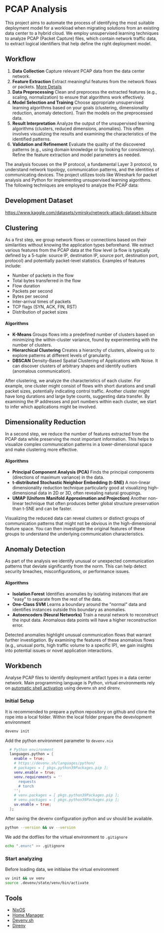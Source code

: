 # PCAP Analysis

This project aims to automate the process of identifying the most suitable deployment model for a workload when migrating solutions from an existing data center to a hybrid cloud. We employ unsupervised learning techniques to analyze PCAP (Packet Capture) files, which contain network traffic data, to extract logical identifiers that help define the right deployment model.

## Workflow

1. **Data Collection** Capture relevant PCAP data from the data center network.
2. **Feature Extraction** Extract meaningful features from the network flows or packets. [More Details](https://github.com/torstenboettjer/pcap-analysis/blob/main/docs/physical_topology.md)
3. **Data Preprocessing** Clean and preprocess the extracted features (e.g., scaling, normalization) to ensure that algorithms work effectively.
4. **Model Selection and Training** Choose appropriate unsupervised learning algorithms based on your goals (clustering, dimensionality reduction, anomaly detection). Train the models on the preprocessed data.
5. **Result Interpretation** Analyze the output of the unsupervised learning algorithms (clusters, reduced dimensions, anomalies). This often involves visualizing the results and examining the characteristics of the identified patterns.
6. **Validation and Refinement** Evaluate the quality of the discovered patterns (e.g., using domain knowledge or by looking for consistency). Refine the feature extraction and model parameters as needed.

The analysis focuses on the IP protocol, a fundamental Layer 3 protocol, to understand network topology, communication patterns, and the identities of communicating devices. The project utilizes tools like Wireshark for packet analysis and Python for implementing unsupervised learning algorithms. The following techniques are employed to analyze the PCAP data:

## Development Dataset

https://www.kaggle.com/datasets/ymirsky/network-attack-dataset-kitsune

## Clustering

As a first step, we group network flows or connections based on their similarities without knowing the application types beforehand. We extract various features from the PCAP data at the flow level (a flow is typically defined by a 5-tuple: source IP, destination IP, source port, destination port, protocol) and potentially packet-level statistics. Examples of features include:
* Number of packets in the flow
* Total bytes transferred in the flow
* Flow duration
* Packets per second
* Bytes per second
* Inter-arrival times of packets
* TCP flags (SYN, ACK, FIN, RST)  
* Distribution of packet sizes

#### Algorithms
* **K-Means** Groups flows into a predefined number of clusters based on minimizing the within-cluster variance, found by experimenting with the number of clusters.
* **Hierarchical Clustering** Creates a hierarchy of clusters, allowing us to explore patterns at different levels of granularity.
* **DBSCAN** Density-Based Spatial Clustering of Applications with Noise. It can discover clusters of arbitrary shapes and identify outliers (anomalous communication).

After clustering, we analyze the characteristics of each cluster. For example, one cluster might consist of flows with short durations and small packet sizes, potentially indicating control traffic. Another cluster might have long durations and large byte counts, suggesting data transfer. By examining the IP addresses and port numbers within each cluster, we start to infer which applications might be involved.

## Dimensionality Reduction

In a second step, we reduce the number of features extracted from the PCAP data while preserving the most important information. This helps to visualize complex communication patterns in a lower-dimensional space and make clustering more effective.

#### Algorithms
* **Principal Component Analysis (PCA)** Finds the principal components (directions of maximum variance) in the data.
* **t-distributed Stochastic Neighbor Embedding (t-SNE)** A non-linear dimensionality reduction technique particularly good at visualizing high-dimensional data in 2D or 3D, often revealing natural groupings.
* **UMAP (Uniform Manifold Approximation and Projection)** Another non-linear technique that often produces better global structure preservation than t-SNE and can be faster.

Visualizing the reduced data can reveal clusters or distinct groups of communication patterns that might not be obvious in the high-dimensional feature space. You can then investigate the original features of these groups to understand the underlying communication characteristics.  

## Anomaly Detection

As part of the analysis we identify unusual or unexpected communication patterns that deviate significantly from the norm. This can help detect security breaches, misconfigurations, or performance issues.

#### Algorithms
* **Isolation Forest** Identifies anomalies by isolating instances that are "easy" to separate from the rest of the data.
* **One-Class SVM** Learns a boundary around the "normal" data and identifies instances outside this boundary as anomalies.
* **Autoencoders (Neural Networks)** Train a neural network to reconstruct the input data. Anomalous data points will have a higher reconstruction error.

Detected anomalies highlight unusual communication flows that warrant further investigation. By examining the features of these anomalous flows (e.g., unusual ports, high traffic volume to a specific IP), we gain insights into potential issues or novel application interactions.  

## Workbench
Analyse PCAP files to identify deployment artifact types in a data center network. Main programming language is Python, virtual environments rely on [automatic shell activation](https://devenv.sh/automatic-shell-activation/) using devenv.sh and direnv.

### Initial Setup

It is recommended to prepare a python repository on github and clone the rope into a local folder. Within the local folder prepare the devevlopment environment

```sh
devenv init
```

Add the python environment parameter to `devenv.nix`

```nix
  # Python environment
  languages.python = {
    enable = true;
    # https://devenv.sh/languages/python/
    # packages = [ pkgs.python39Packages.pip ];
    venv.enable = true;
    venv.requirements = ''
      requests
      # torch
    '';
    # venv.packages = [ pkgs.python39Packages.pip ];
    # venv.packages = [ pkgs.python39Packages.pip ];
    uv.enable = true;
  };
```

After saving the devenv configuration python and uv should be available.

```sh
python --version && uv --version
```

We add the dotfiles for the virtual environment to `.gitignore`

```sh
echo ".envrc" >> .gitignore
```

### Start analyzing

Before loading data, we initilaise the virtual environment

```sh
uv init && uv venv
source .devenv/state/venv/bin/activate
```

## Tools

* [NixOS](https://nixos.org/)
* [Home Manager](https://nix-community.github.io/home-manager/)
* [Devenv.sh](https://devenv.sh/)
* [Direnv](https://direnv.net/)
